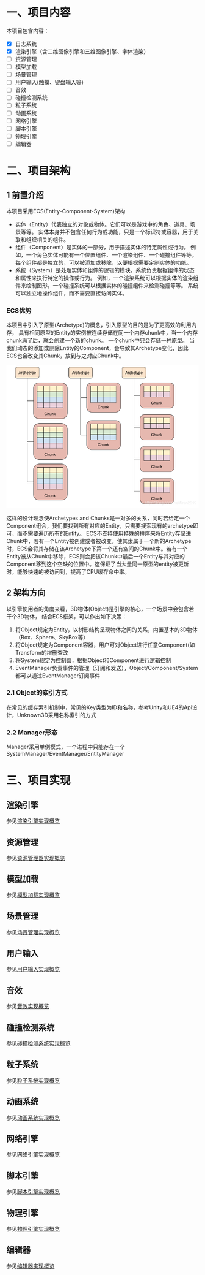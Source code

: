 # 一、项目内容
本项目包含内容：
-[x] 日志系统
-[x] 渲染引擎（含二维图像引擎和三维图像引擎、字体渲染） 
-[ ] 资源管理
-[ ] 模型加载
-[ ] 场景管理
-[ ] 用户输入(触摸、键盘输入等)
-[ ] 音效
-[ ] 碰撞检测系统
-[ ] 粒子系统
-[ ] 动画系统
-[ ] 网络引擎
-[ ] 脚本引擎
-[ ] 物理引擎
-[ ] 编辑器

# 二、项目架构
## 1 前置介绍
本项目采用ECS(Entity-Component-System)架构
- 实体（Entity）代表独立的对象或物体。它们可以是游戏中的角色、道具、场景等等。
实体本身并不包含任何行为或功能，只是一个标识符或容器，用于关联和组织相关的组件。
- 组件（Component）是实体的一部分，用于描述实体的特定属性或行为。
例如，一个角色实体可能有一个位置组件、一个渲染组件、一个碰撞组件等等。
每个组件都是独立的，可以被添加或移除，以便根据需要定制实体的功能。
- 系统（System）是处理实体和组件的逻辑的模块。系统负责根据组件的状态和属性来执行特定的操作或行为。
例如，一个渲染系统可以根据实体的渲染组件来绘制图形，一个碰撞系统可以根据实体的碰撞组件来检测碰撞等等。
系统可以独立地操作组件，而不需要直接访问实体。
### ECS优势
本项目中引入了原型(Archetype)的概念，引入原型的目的是为了更高效的利用内存，
具有相同原型的Entity的实例被连续存储在同一个内存chunk中，当一个内存chunk满了后，就会创建一个新的chunk。
一个chunk中只会存储一种原型。
当我们动态的添加或删除Entity的Component，会导致其Archetype变化，因此ECS也会改变其Chunk，放到与之对应Chunk中。

![chunk.png](ecs-chunk.png)

这样的设计理念使Archetypes and Chunks是一对多的关系，同时若给定一个Component组合，我们要找到所有对应的Entity，只需要搜索现有的archetype即可，而不需要遍历所有的Entity。
ECS不支持使用特殊的排序来将Entity存储进Chunk中，若有一个Entity被创建或者被改变，使其隶属于一个新的Archetype时，ECS会将其存储在该Archetype下第一个还有空间的Chunk中。若有一个Entity被从Chunk中移除，ECS则会把该Chunk中最后一个Entity与其对应的Component移到这个空缺的位置中。这保证了当大量同一原型的entity被更新时，能够快速的被访问到，提高了CPU缓存命中率。
## 2 架构方向
以引擎使用者的角度来看，3D物体(Object)是引擎的核心，一个场景中会包含若干个3D物体，
结合ECS框架，可以作出如下决策：
1. 将Object规定为Entity，以树形结构呈现物体之间的关系，内置基本的3D物体（Box、Sphere、SkyBox等）
2. 将Object规定为Component容器，用户可对Object进行任意Component(如Transform的增删查改
3. 将System规定为控制器，根据Object和Component进行逻辑控制
4. EventManager负责事件的管理（订阅和发送），Object/Component/System都可以通过EventManager订阅事件
### 2.1 Object的索引方式
在常见的缓存索引机制中，常见的Key类型为ID和名称，参考Unity和UE4的Api设计，Unknown3D采用名称索引的方式
### 2.2 Manager形态
Manager采用单例模式，一个进程中只能存在一个SystemManager/EventManager/EntityManager

# 三、项目实现
## 渲染引擎
参见[渲染引擎实现概览](../2-Update/index.md)
## 资源管理
参见[资源管理器实现概览](../3-ResourceManager/index.md)
## 模型加载
参见[模型加载实现概览](../4-Model/index.md)
## 场景管理
参见[场景管理实现概览](../5-SceneManager/index.md)
## 用户输入
参见[用户输入实现概览](../6-Input/index.md)
## 音效
参见[音效实现概览](../7-Sound/index.md)
## 碰撞检测系统
参见[碰撞检测系统实现概览](../8-Collision/index.md)
## 粒子系统
参见[粒子系统实现概览](../9-Particle/index.md)
## 动画系统
参见[动画系统实现概览](../10-Animation/index.md)
## 网络引擎
参见[网络引擎实现概览](../11-Net/index.md)
## 脚本引擎
参见[脚本引擎实现概览](../12-Script/index.md)
## 物理引擎
参见[物理引擎实现概览](../13-PBR/index.md)
## 编辑器
参见[编辑器实现概览](../final-Editor/index.md)